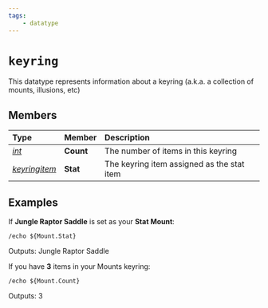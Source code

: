 ```yaml
---
tags:
    - datatype
---
```


# `keyring`

This datatype represents information about a keyring (a.k.a. a collection of mounts, illusions, etc)

## Members

| **Type** | **Member** | **Description** |
| :--- | :--- | :--- |
| [_int_](datatype-int.md) | **Count** | The number of items in this keyring |
| [_keyringitem_](datatype-keyringitem.md) | **Stat** | The keyring item assigned as the stat item |

## Examples

If **Jungle Raptor Saddle** is set as your **Stat Mount**:

```
/echo ${Mount.Stat}
```

Outputs: Jungle Raptor Saddle

If you have **3** items in your Mounts keyring:

```
/echo ${Mount.Count}
```

Outputs: 3

